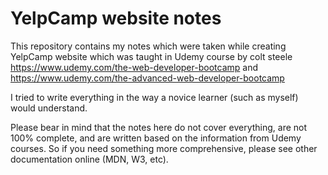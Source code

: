 # YelpCamp website notes

This repository contains my notes which were taken while creating YelpCamp website which was taught in Udemy course by colt steele https://www.udemy.com/the-web-developer-bootcamp and https://www.udemy.com/the-advanced-web-developer-bootcamp

I tried to write everything in the way a novice learner (such as myself) would understand.

Please bear in mind that the notes here do not cover everything, are not 100% complete, and are written based on the information from Udemy courses. So if you need something more comprehensive, please see other documentation online (MDN, W3, etc).
